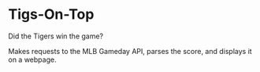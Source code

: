 Tigs-On-Top
===========

Did the Tigers win the game?

Makes requests to the MLB Gameday API, parses the score, and displays it on a webpage.

